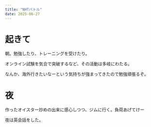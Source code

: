 ```yaml
---
title: "NHTバトル"
date: 2025-06-27
---
```


# 起きて
朝。勉強したり、トレーニングを受けたり。

オンライン試験を気合で突破するなど、その活動は多岐にわたる。

なんか、海外行きたいなーという気持ちが強まってきたので勉強頑張るぞ。

# 夜

作ったオイスター炒めの出来に感心しつつ、ジムに行く。負荷あげてけー

夜は英会話をした。